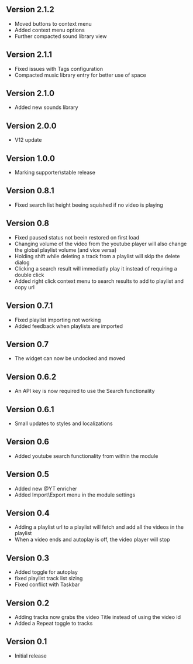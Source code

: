 ## Version 2.1.2
- Moved buttons to context menu
- Added context menu options
- Further compacted sound library view

## Version 2.1.1
- Fixed issues with Tags configuration 
- Compacted music library entry for better use of space

## Version 2.1.0
- Added new sounds library

## Version 2.0.0
- V12 update

## Version 1.0.0
- Marking supporter\stable release

## Version 0.8.1
- Fixed search list height beeing squished if no video is playing

## Version 0.8
- Fixed paused status not beein restored on first load
- Changing volume of the video from the youtube player will also change the global playlist volume (and vice versa)
- Holding shift while deleting a track from a playlist will skip the delete dialog
- Clicking a search result will immediatly play it instead of requiring a double click
- Added right click context menu to search results to add to playlist and copy url

## Version 0.7.1
- Fixed playlist importing not working
- Added feedback when playlists are imported

## Version 0.7
- The widget can now be undocked and moved

## Version 0.6.2
- An API key is now required to use the Search functionality

## Version 0.6.1
- Small updates to styles and localizations

## Version 0.6
- Added youtube search functionality from within the module

## Version 0.5
- Added new @YT enricher
- Added Import\Export menu in the module settings

## Version 0.4
- Adding a playlist url to a playlist will fetch and add all the videos in the playlist
- When a video ends and autoplay is off, the video player will stop

## Version 0.3
- Added toggle for autoplay
- fixed playlist track list sizing
- Fixed conflict with Taskbar

## Version 0.2
- Adding tracks now grabs the video Title instead of using the video id
- Added a Repeat toggle to tracks

## Version 0.1
- Initial release

